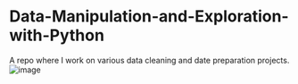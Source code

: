 # Data-Manipulation-and-Exploration-with-Python
A repo where I work on various data cleaning and date preparation projects.
![image](https://user-images.githubusercontent.com/127250352/231189197-2ed670cb-b70c-4957-a649-17a49621e6b1.png)
